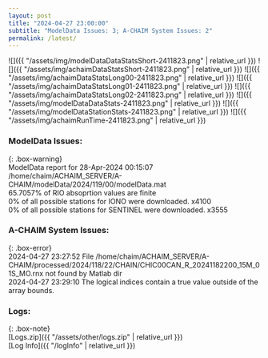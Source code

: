 ```yaml
---
layout: post
title: "2024-04-27 23:00:00"
subtitle: "ModelData Issues: 3; A-CHAIM System Issues: 2"
permalink: /latest/
---
```


![]({{ "/assets/img/modelDataDataStatsShort-2411823.png" | relative_url }})
![]({{ "/assets/img/achaimDataStatsShort-2411823.png" | relative_url }})
![]({{ "/assets/img/achaimDataStatsLong00-2411823.png" | relative_url }})
![]({{ "/assets/img/achaimDataStatsLong01-2411823.png" | relative_url }})
![]({{ "/assets/img/achaimDataStatsLong02-2411823.png" | relative_url }})
![]({{ "/assets/img/modelDataDataStats-2411823.png" | relative_url }})
![]({{ "/assets/img/modelDataStationStats-2411823.png" | relative_url }})
![]({{ "/assets/img/achaimRunTime-2411823.png" | relative_url }})


### ModelData Issues:  
  
{: .box-warning}  
 ModelData report for 28-Apr-2024 00:15:07   
 /home/chaim/ACHAIM_SERVER/A-CHAIM/modelData/2024/119/00/modelData.mat   
 65.7057% of RIO absoprtion values are finite   
 0% of all possible stations for IONO were downloaded. x4100   
 0% of all possible stations for SENTINEL were downloaded. x3555   
  
### A-CHAIM System Issues:  
  
{: .box-error}  
2024-04-27 23:27:52 File /home/chaim/ACHAIM_SERVER/A-CHAIM/processed/2024/118/22/CHAIN/CHIC00CAN_R_20241182200_15M_01S_MO.rnx not found by Matlab dir  
2024-04-27 23:29:10 The logical indices contain a true value outside of the array bounds.  

### Logs:  
  
{: .box-note}  
[Logs.zip]({{ "/assets/other/logs.zip" | relative_url }})  
[Log Info]({{ "/logInfo" | relative_url }})  
